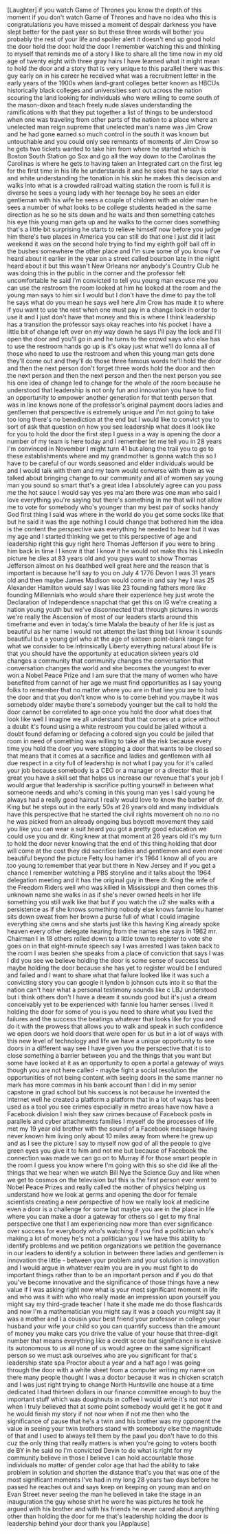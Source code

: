 
[Laughter]
if you watch Game of Thrones you know
the depth of this moment if you don&#39;t
watch Game of Thrones and have no idea
who this is congratulations you have
missed a moment of despair darkness you
have slept better for the past year so
but these three words will bother you
probably the rest of your life and
spoiler alert it doesn&#39;t end up good
hold the door hold the door hold the
door
I remember watching this and thinking to
myself that reminds me of a story I like
to share all the time now in my old age
of twenty eight with three gray hairs I
have learned what it might mean to hold
the door and a story that is very unique
to this parallel there was this guy
early on in his career he received what
was a recruitment letter in the early
years of the 1900s when land-grant
colleges better known as HBCUs
historically black colleges and
universities sent out across the nation
scouring the land looking for
individuals who were willing to come
south of the mason-dixon and teach
freely nude slaves understanding the
ramifications with that they put
together a list of things to be
understood when one was traveling from
other parts of the nation to a place
where an unelected man reign supreme
that unelected man&#39;s name was Jim Crow
and he had gone earned so much control
in the south it was known but
untouchable and you could only see
remnants of moments of Jim Crow so he
gets two tickets wanted to take him from
where he started which is Boston South
Station go Sox and go all the way down
to the Carolinas
the Carolinas is where he gets to having
taken an integrated cart on the first
leg for the first time in his life he
understands it and he sees that he says
color and white understanding the
tonation in his skin he makes this
decision and walks into what is a
crowded railroad waiting station the
room is full it is diverse he sees a
young lady with her teenage boy he sees
an elder gentleman with his wife he sees
a couple of children with an older man
he sees a number of what looks to be
college students headed in the same
direction as he so he sits down and he
waits and then something catches his eye
this young man gets up and he walks to
the corner does something that&#39;s a
little bit surprising he starts to
relieve himself now before you judge him
there&#39;s two places in America you can
still do that one I just did it last
weekend it was on the second hole trying
to find my eighth golf ball off in the
bushes somewhere the other place and I&#39;m
sure some of you know I&#39;ve heard about
it
earlier in the year on a street called
bourbon late in the night heard about it
but this wasn&#39;t New Orleans nor
anybody&#39;s Country Club he was doing this
in the public in the corner and the
professor felt uncomfortable he said I&#39;m
convicted to tell you young man excuse
me you can use the restroom the room
looked at him he looked at the room and
the young man says to him sir I would
but I don&#39;t have the dime to pay the
toll he says what do you mean he says
well here Jim Crow has made it to where
if you want to use the rest when one
must pay in a change lock
in order to use it and I just don&#39;t have
that money and this is where I think
leadership has a transition the
professor says okay reaches into his
pocket I have a little bit of change
left over on my way down he says I&#39;ll
pay the lock and I&#39;ll open the door and
you&#39;ll go in and he turns to the crowd
says who else has to use the restroom
hands go up is it&#39;s okay just what we&#39;ll
do lonna
all of those who need to use the
restroom and when this young man gets
done they&#39;ll come out and they&#39;ll do
those three famous words he&#39;ll hold the
door and then the next person
don&#39;t forget three words hold the door
and then the next person and then the
next person and then the next person you
see his one idea of change led to change
for the whole of the room because he
understood that leadership is not only
fun and innovation you have to find an
opportunity to empower another
generation for that tenth person that
was in line knows none of the
professor&#39;s original payment doors
ladies and gentlemen that perspective is
extremely unique and I&#39;m not going to
take too long
there&#39;s no benediction at the end but I
would like to convict you to sort of ask
that question on how you see leadership
what does it look like for you to hold
the door the first step I guess in a way
is opening the door a number of my team
is here today and I remember let me tell
you in 28 years I&#39;m convinced in
November I might turn 41 but along the
trail you
to go to these establishments where and
my grandmother is gonna watch this so I
have to be careful of our words seasoned
and elder individuals would be and I
would talk with them and my team would
converse with them as we talked about
bringing change to our community and all
of women say young man you sound so
smart that&#39;s a great idea
I absolutely agree can you pass me the
hot sauce I would say yes yes ma&#39;am
there was one man who said I love
everything you&#39;re saying but there&#39;s
something in me that will not allow me
to vote for somebody who&#39;s younger than
my best pair of socks handy God first
thing I said was where in the world do
you get some socks like that but he said
it was the age nothing I could change
that bothered him the idea is the
content the perspective was everything
he needed to hear but it was my age and
I started thinking we get to this
perspective of age and leadership right
this guy right here Thomas Jefferson if
you were to bring him back in time I I
know it that I know it he would not make
this his LinkedIn picture he dies at 83
years old and you guys want to show
Thomas Jefferson almost on his deathbed
well great here and the reason that is
important is because he&#39;ll say to you on
July 4 1776 Devon I was 31 years old and
then maybe James Madison would come in
and say hey I was 25 Alexander Hamilton
would say I was like 23 founding fathers
more like founding Millennials
who would share their experience hey
just wrote the Declaration of
Independence snapchat that get this on
IG we&#39;re creating a nation young youth
but we&#39;ve disconnected that through
pictures in words we&#39;re really the
Ascension of most of our leaders starts
around this timeframe and even in
today&#39;s time Malala the beauty of her
life is just as beautiful as her name I
would not attempt the last thing but I
know it sounds beautiful but a young
girl who at the age of sixteen
point-blank range for what we consider
to be intrinsically Liberty everything
natural about life is that you should
have the opportunity at education
sixteen years old
changes a community that community
changes the conversation that
conversation changes the world and she
becomes the youngest to ever won a Nobel
Peace Prize and I am sure that the many
of women who have benefited from cannot
of her age we must find opportunities as
I say young folks to remember that no
matter where you are in that line you
are to hold the door and that you don&#39;t
know who is to come behind you maybe it
was somebody older maybe there&#39;s
somebody younger but the call to hold
the door cannot be correlated to age
once you hold the door what does that
look like well I imagine we all
understand that that comes at a price
without a doubt it&#39;s found using a white
restroom you could be jailed without a
doubt found defaming or defacing a
colored sign you could be jailed
that room in need of something was
willing to take all the risk because
every time you hold the door you were
stopping a door that wants to be closed
so that means that it comes at a
sacrifice and ladies and gentlemen with
all due respect in a city full of
leadership is not what I pay you for
it&#39;s called your job because somebody is
a CEO or a manager or a director that is
great you have a skill set that helps us
increase our revenue that&#39;s your job I
would argue that leadership is sacrifice
putting yourself in between what someone
needs and who&#39;s coming in this young man
yes I said young he always had a really
good haircut I really would love to know
the barber of dr. King but he steps out
in the early 50s at 26 years old and
many individuals have this perspective
that he started the civil rights
movement oh no no no he was picked from
an already ongoing bus boycott movement
they said you like you can wear a suit
heard you got a pretty good education we
could use you
and dr. King knew at that moment at 26
years old it&#39;s my turn to hold the door
never knowing that the end of this thing
holding that door will come at the cost
they did sacrifice ladies and gentlemen
and even more beautiful beyond the
picture Fetty lou hamer
it&#39;s 1964 I know all of you are too
young to remember that year but there in
New Jersey and if you get a chance I
remember watching a PBS storyline and it
talks about the 1964 delegation meeting
and it has the original guy in there dr.
King the wife of the Freedom Riders well
who was killed in Mississippi and then
comes this unknown name
she walks in as if she&#39;s never owned
heels in her life something you still
walk like that
but if you watch the u2 she walks with a
persistence as if she knows something
nobody else knows fannie lou hamer sits
down sweat from her brown a purse full
of what I could imagine everything she
owns and she starts just like this
having King already spoke heaven every
other delegate hearing from the names
she says in 1962 mr. Chairman I in 18
others rolled down to a little town to
register to vote she goes on in that
eight-minute speech say I was arrested I
was taken back to the room I was beaten
she speaks from a place of conviction
that says I was I did you see we believe
holding the door is some sense of
success but maybe holding the door
because she has yet to register would be
I endured and failed and I want to share
what that failure looked like it was
such a convicting story you can google
it lyndon b johnson cuts into it so that
the nation can&#39;t hear what a personal
testimony sounds like c LBJ understood
but i think others don&#39;t I have a dream
it sounds good but it&#39;s just a dream
conceivably yet to be experienced with
fannie lou hamer senses i lived it
holding the door for some of you is you
need to share what you lived the
failures and the success the beatings
whatever that looks like for you and do
it with the prowess that allows you to
walk and speak in such confidence
we open doors we hold doors that were
open for us but in a lot of ways with
this new level of technology and life we
have a unique opportunity to see doors
in a different way see I have given you
the perspective that it is to close
something a barrier between you and the
things that you want but some have
looked at it as an opportunity to open a
portal a gateway of ways though you are
not here called - maybe fight a social
resolution the opportunities of not
being content with seeing doors in the
same manner no mark has more commas in
his bank account than I did in my senior
capstone in grad school but his success
is not because he invented the internet
well he created a platform a platform
that in a lot of ways has been used as a
tool you see
crimes especially in metro areas have
now have a Facebook division I wish they
saw crimes because of Facebook posts in
parallels and cyber attachments families
I myself do the processes of life met my
19 year old brother with the sound of a
Facebook message having never known him
living only about 10 miles away from
where he grew up
and as I see the picture I say to myself
now god of all the people to give green
eyes you give it to him and not me
but because of Facebook the connection
was made we can go on to Murray if for
those smart people in the room I guess
you know where I&#39;m going with this so
she did like all the things that we hear
when we watch Bill Nye the Science Guy
and like when we get to cosmos on the
television but this is the first person
ever went to Nobel Peace Prizes and
really called the mother of physics
helping us understand how we look at
germs and opening the door for female
scientists creating a new perspective of
how we really look at medicine even a
door is a challenge for some but maybe
you are in the place in life where you
can make a door a gateway for others so
I get to my final perspective one that I
am experiencing now more than ever
significance over success for everybody
who&#39;s watching if you find a politician
who&#39;s making a lot of money he&#39;s not a
politician you I we have this ability to
identify problems and we petition
organizations we petition the governance
in our leaders to identify a solution in
between there ladies and gentlemen is
innovation the little - between your
problem and your solution is innovation
and I would argue in whatever realm you
are in you must fight to do important
things rather than to be an important
person and if you do that you&#39;ve become
innovative and the significance of those
things have a new value if I was asking
right now
what is your most significant moment in
life and who was it with who who really
made an impression upon yourself you
might say my third-grade teacher I hate
it she made me do those flashcards and
now I&#39;m a mathematician you might say it
was a coach you might say it was a
mother and I a cousin your best friend
your professor in college your husband
your wife your child so you can quantify
success than the amount of money you
make cars you drive the value of your
house that three-digit number that means
everything like a credit score but
significance is elusive its autonomous
to us all none of us would agree on the
same significant person so we must ask
ourselves who are you significant for
that&#39;s leadership state spa Proctor
about a year and a half ago I was going
through the door with a white sheet from
a computer writing my name on there many
people thought I was a doctor because it
was in chicken scratch and I was just
right trying to change North Huntsville
one house at a time
dedicated I had thirteen dollars in our
finance committee enough to buy the
important stuff which was doughnuts in
coffee I would write it&#39;s not now when I
truly believed that at some point
somebody would get it he got it and he
would finish my story if not now when
if not me then who the significance of
pause that he&#39;s a twin and his brother
was my opponent the value in seeing your
twin brothers stand with somebody else
the magnitude of that and I used to
always tell them by the pawl you don&#39;t
have to do this cuz the only thing that
really matters is when you&#39;re going to
voters booth de BY in he said no I&#39;m
convicted Devin to do what is right for
my community
believe in those I believe I can hold
accountable those individuals no matter
of gender color age that had the ability
to take problem in solution and shorten
the distance that&#39;s you that was one of
the most significant moments I&#39;ve had in
my long 28 years two days before he
passed he reaches out and says keep on
keeping on young man and on Evan Street
never seeing the man he believed in take
the stage in an inauguration the guy
whose shirt he wore he was pictures he
took he argued with his brother and with
his friends he never cared about
anything other than holding the door for
me that&#39;s leadership
holding the door is leadership behind
your door thank you
[Applause]
